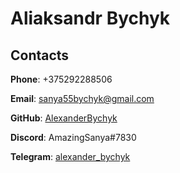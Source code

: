 
# Aliaksandr Bychyk

## Contacts

__Phone__: +375292288506

__Email__: sanya55bychyk@gmail.com

__GitHub__: [AlexanderBychyk](https://github.com/AlexanderBychyk)

__Discord__: AmazingSanya#7830

__Telegram__: [alexander_bychyk](https://t.me/alexander_bychyk)
